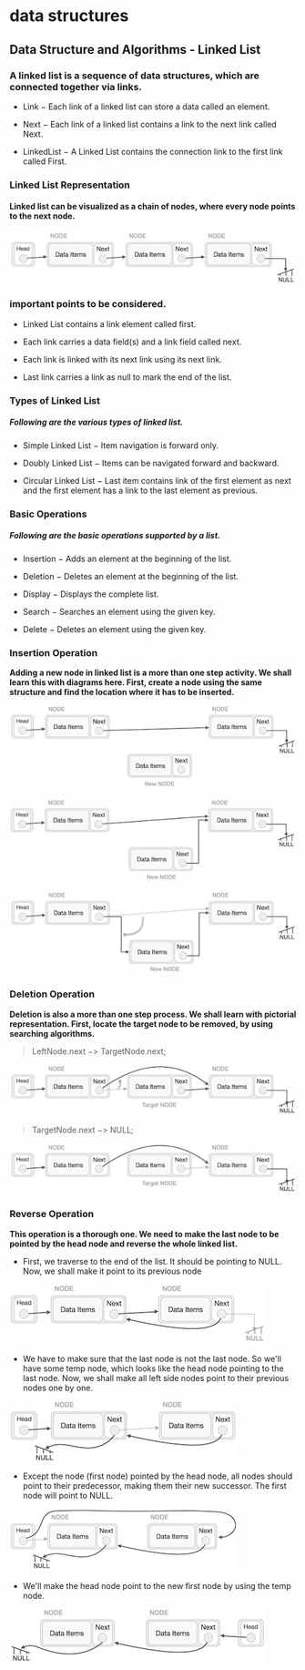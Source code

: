 # data structures

## Data Structure and Algorithms - Linked List

### A linked list is a sequence of data structures, which are connected together via links.

- Link − Each link of a linked list can store a data called an element.

- Next − Each link of a linked list contains a link to the next link called Next.

- LinkedList − A Linked List contains the connection link to the first link called First.

### Linked List Representation

#### Linked list can be visualized as a chain of nodes, where every node points to the next node.

![image](./linked_list.png)

### important points to be considered.

- Linked List contains a link element called first.

- Each link carries a data field(s) and a link field called next.

- Each link is linked with its next link using its next link.

- Last link carries a link as null to mark the end of the list.

### Types of Linked List

##### Following are the various types of linked list.

- Simple Linked List − Item navigation is forward only.

- Doubly Linked List − Items can be navigated forward and backward.

- Circular Linked List − Last item contains link of the first element as next and the first element has a link to the last element as previous.

### Basic Operations

##### Following are the basic operations supported by a list.

- Insertion − Adds an element at the beginning of the list.

- Deletion − Deletes an element at the beginning of the list.
 
- Display − Displays the complete list.

- Search − Searches an element using the given key.

- Delete − Deletes an element using the given key.

### Insertion Operation

**Adding a new node in linked list is a more than one step activity. We shall learn this with diagrams here. First, create a node using the same structure and find the location where it has to be inserted.**

![image0](./linked_list_insertion_0.png)

![image1](./linked_list---inserttion1.png)

![image1](./linked_list_insertion_2.jpg)

### Deletion Operation

**Deletion is also a more than one step process. We shall learn with pictorial representation. First, locate the target node to be removed, by using searching algorithms.**

> LeftNode.next −> TargetNode.next;

 ![image4](./linked_list_deletion_1.jpg)


> TargetNode.next −> NULL;

![image5](./linked_list_deletion_2.jpg)

### Reverse Operation

**This operation is a thorough one. We need to make the last node to be pointed by the head node and reverse the whole linked list.**

- First, we traverse to the end of the list. It should be pointing to NULL. Now, we shall make it point to its previous node 

![image7](./linked_list_reverse_1.png)

- We have to make sure that the last node is not the last node. So we'll have some temp node, which looks like the head node pointing to the last node. Now, we shall make all left side nodes point to their previous nodes one by one.

![image8](./linked_list_reverse_2.png)

- Except the node (first node) pointed by the head node, all nodes should point to their predecessor, making them their new successor. The first node will point to NULL.

![image9](./linked_list_reverse_3.png)

- We'll make the head node point to the new first node by using the temp node.

![image](./linked_list_reverse_4.png)



